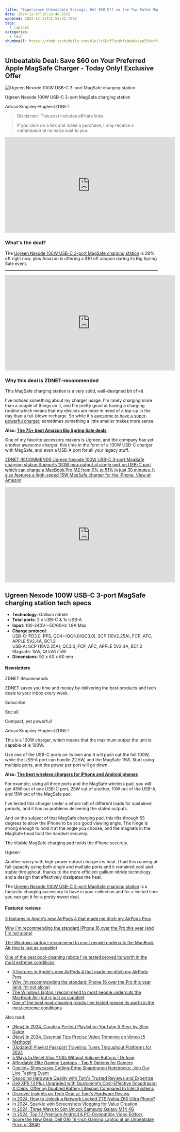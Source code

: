 ```yaml
---
title: "Experience Unbeatable Savings: Get $60 Off on the Top-Rated MagSafe Charger for Your iPhone & Mac - Exclusive Deal at ZDNet!"
date: 2024-12-07T19:29:48.553Z
updated: 2024-12-12T21:51:42.729Z
tags:
  - laptops
categories:
  - tech
thumbnail: https://thmb.techidaily.com/b1e13c65cf79c8bfe0a90a1ea55d4cf4b25b6f465fd497be9c6686a8f2877ff5.jpg
---
```


## Unbeatable Deal: Save $60 on Your Preferred Apple MagSafe Charger - Today Only! Exclusive Offer

![Ugreen Nexode 100W USB-C 3-port MagSafe charging station](https://www.zdnet.com/a/img/resize/b962cb7330a45b6930261b1592ee14f6f7b59648/2023/10/05/a79a3321-3960-4da8-bb86-e4cb04c8ba08/img-6149.jpg?auto=webp&width=1280)

Ugreen Nexode 100W USB-C 3-port MagSafe charging station

Adrian Kingsley-Hughes/ZDNET

>  Disclaimer: This post includes affiliate links
>
>  If you click on a link and make a purchase, I may receive a commission at no extra cost to you.
>

<!-- affiliate ads begin -->
<iframe width="560" height="315" src="https://www.youtube.com/embed/nWu29cqFjZA?si=TNZyCbPq68PQ0JIb" title="YouTube video player" frameborder="0" allow="accelerometer; autoplay; clipboard-write; encrypted-media; gyroscope; picture-in-picture; web-share" referrerpolicy="strict-origin-when-cross-origin" allowfullscreen></iframe>
<!-- affiliate ads end -->

### What's the deal?

The [Ugreen Nexode 100W USB-C 3-port MagSafe charging station](https://buy.geni.us/Proxy.ashx?TSID=368250&GR%5FURL=https%3A%2F%2Fwww.amazon.com%2Fdp%2FB0BQBK2NLZ%2F%3Ftag%3Dzd-buy-button-20%26ascsubtag%3D%5F%5FCOM%5FCLICK%5FID%5F%5F%7C67787b00-6082-4687-911c-f42bc4399816%7Cdtp&dtb=1) is 28% off right now, plus Amazon is offering a $10 off coupon during its Big Spring Sale event. 

---

<!-- affiliate ads begin -->
<iframe width="560" height="315" src="https://www.youtube.com/embed/Rxyki8-Y630?si=dHLkIxG59zdlZeN0" title="YouTube video player" frameborder="0" allow="accelerometer; autoplay; clipboard-write; encrypted-media; gyroscope; picture-in-picture; web-share" referrerpolicy="strict-origin-when-cross-origin" allowfullscreen></iframe>
<!-- affiliate ads end -->

### Why this deal is ZDNET-recommended

This MagSafe charging station is a very solid, well-designed bit of kit. 

I've noticed something about my charger usage. I'm rarely charging more than a couple of things on it, and I'm pretty good at having a charging routine which means that my devices are more in need of a top-up in the day than a full-blown recharge. So while it's [awesome to have a super-powerful charger](https://www.zdnet.com/home-and-office/this-absolute-beast-of-a-usb-c-charger-can-power-your-whole-desk/), sometimes something a little smaller makes more sense.

**Also: [The 75+ best Amazon Big Spring Sale deals](https://www.zdnet.com/article/best-amazon-big-spring-sale-deals/)**

One of my favorite accessory makers is Ugreen, and the company has yet another awesome charger, this time in the form of a 100W USB-C charger with MagSafe, and even a USB-A port for all your legacy stuff. 

[ZDNET RECOMMENDS Ugreen Nexode 100W USB-C 3-port MagSafe charging station Supports 100W max output at single port on USB-C port which can charge a MacBook Pro M2 from 0% to 51% in just 30 minutes. It also features a high-speed 15W MagSafe charger for the iPhone. View at Amazon](https://buy.geni.us/Proxy.ashx?TSID=368250&GR%5FURL=https%3A%2F%2Fwww.amazon.com%2FUGREEN-Nexode-Charger-Wirless-Stand%2Fdp%2FB0BQBK2NLZ%3Ftag%3Dzd-buy-button-20%26ascsubtag%3D%5F%5FCOM%5FCLICK%5FID%5F%5F%7C67787b00-6082-4687-911c-f42bc4399816%7Cdtp&dtb=1)

<!-- affiliate ads begin -->
<iframe width="560" height="315" src="https://www.youtube.com/embed/7JBG_O3Vnh4?si=lUO0fta6YPJ50qjg" title="YouTube video player" frameborder="0" allow="accelerometer; autoplay; clipboard-write; encrypted-media; gyroscope; picture-in-picture; web-share" referrerpolicy="strict-origin-when-cross-origin" allowfullscreen></iframe>
<!-- affiliate ads end -->

## Ugreen Nexode 100W USB-C 3-port MagSafe charging station tech specs

* **Technology**: Gallium nitride
* **Total ports**: 2 x USB-C & 1x USB-A
* **Input**: 100-240V～50/60Hz 1.8A Max
* **Charge protocol**:  
USB-C: PD3.0, PPS, QC4+(QC4.0/QC3.0), SCP (10V2.25A), FCP, AFC, APPLE 5V2.4A, BC1.2  
USB-A: SCP (10V2.25A), QC3.0, FCP, AFC, APPLE 5V2.4A, BC1.2  
Magsafe: 15W, QI 5W/7.5W
* **Dimensions**: 92 x 60 x 60 mm

#### Newsletters

ZDNET Recommends

ZDNET saves you time and money by delivering the best products and tech deals to your inbox every week.

 Subscribe

[See all](https://www.zdnet.com/newsletters/)

Compact, yet powerful!

Adrian Kingsley-Hughes/ZDNET

This is a 100W charger, which means that the maximum output the unit is capable of is 100W. 

Use one of the USB-C ports on its own and it will push out the full 100W, while the USB-A port can handle 22.5W, and the MagSafe 15W. Start using multiple ports, and the power per port will go down. 

**Also: [The best wireless chargers for iPhone and Android phones](https://www.zdnet.com/article/best-wireless-charger/)**

For example, using all three ports and the MagSafe wireless pad, you will get 45W out of one USB-C port, 25W out of another, 10W out of the USB-A, and 15W out of the MagSafe pad.

I've tested this charger under a whole raft of different loads for sustained periods, and it has no problems delivering the stated outputs.

And on the subject of that MagSafe charging pad, this tilts through 65 degrees to allow the iPhone to be at a good viewing angle. The hinge is strong enough to hold it at the angle you choose, and the magnets in the MagSafe head hold the handset securely.

The tiltable MagSafe charging pad holds the iPhone securely.

Ugreen

Another worry with high-power output chargers is heat. I had this running at full capacity using both single and multiple ports and it remained cool and stable throughout, thanks to the more efficient gallium nitride technology and a design that effectively dissipates the heat.

The [Ugreen Nexode 100W USB-C 3-port MagSafe charging station](https://buy.geni.us/Proxy.ashx?TSID=368250&GR%5FURL=https%3A%2F%2Fwww.amazon.com%2FUGREEN-Nexode-Charger-Wirless-Stand%2Fdp%2FB0BQBK2NLZ%3Ftag%3Dzd-buy-button-20%26ascsubtag%3D%5F%5FCOM%5FCLICK%5FID%5F%5F%7C67787b00-6082-4687-911c-f42bc4399816%7Cdtp&dtb=1) is a fantastic charging accessory to have in your collection and for a limited time you can get it for a pretty sweet deal.

#### Featured reviews

[3 features in Apple's new AirPods 4 that made me ditch my AirPods Pros](https://www.zdnet.com/article/3-features-in-apples-new-airpods-4-that-made-me-ditch-my-airpods-pros/ "3 features in Apple's new AirPods 4 that made me ditch my AirPods Pros")

[Why I'm recommending the standard iPhone 16 over the Pro this year (and I'm not alone)](https://www.zdnet.com/article/why-im-recommending-the-standard-iphone-16-over-the-pro-this-year-and-im-not-alone/ "Why I'm recommending the standard iPhone 16 over the Pro this year (and I'm not alone)")

[The Windows laptop I recommend to most people undercuts the MacBook Air (but is just as capable)](https://www.zdnet.com/article/the-windows-laptop-i-recommend-to-most-people-undercuts-the-macbook-air-but-is-just-as-capable/ "The Windows laptop I recommend to most people undercuts the MacBook Air (but is just as capable)")

[One of the best pool-cleaning robots I've tested proved its worth in the most extreme conditions](https://www.zdnet.com/article/one-of-the-best-pool-cleaning-robots-ive-tested-proved-its-worth-in-the-most-extreme-conditions/ "One of the best pool-cleaning robots I've tested proved its worth in the most extreme conditions")

* [3 features in Apple's new AirPods 4 that made me ditch my AirPods Pros](https://www.zdnet.com/article/3-features-in-apples-new-airpods-4-that-made-me-ditch-my-airpods-pros/ "3 features in Apple's new AirPods 4 that made me ditch my AirPods Pros")
* [Why I'm recommending the standard iPhone 16 over the Pro this year (and I'm not alone)](https://www.zdnet.com/article/why-im-recommending-the-standard-iphone-16-over-the-pro-this-year-and-im-not-alone/ "Why I'm recommending the standard iPhone 16 over the Pro this year (and I'm not alone)")
* [The Windows laptop I recommend to most people undercuts the MacBook Air (but is just as capable)](https://www.zdnet.com/article/the-windows-laptop-i-recommend-to-most-people-undercuts-the-macbook-air-but-is-just-as-capable/ "The Windows laptop I recommend to most people undercuts the MacBook Air (but is just as capable)")
* [One of the best pool-cleaning robots I've tested proved its worth in the most extreme conditions](https://www.zdnet.com/article/one-of-the-best-pool-cleaning-robots-ive-tested-proved-its-worth-in-the-most-extreme-conditions/ "One of the best pool-cleaning robots I've tested proved its worth in the most extreme conditions")

<ins class="adsbygoogle"
     style="display:block"
     data-ad-format="autorelaxed"
     data-ad-client="ca-pub-7571918770474297"
     data-ad-slot="1223367746"></ins>

<ins class="adsbygoogle"
     style="display:block"
     data-ad-client="ca-pub-7571918770474297"
     data-ad-slot="8358498916"
     data-ad-format="auto"
     data-full-width-responsive="true"></ins>

<span class="atpl-alsoreadstyle">Also read:</span>
<div><ul>
<li><a href="https://facebook-record-videos.techidaily.com/new-in-2024-curate-a-perfect-playlist-on-youtube-a-step-by-step-guide/"><u>[New] In 2024, Curate a Perfect Playlist on YouTube A Step-by-Step Guide</u></a></li>
<li><a href="https://vimeo-videos.techidaily.com/new-in-2024-essential-tips-precise-video-trimming-on-vimeo-5-methods/"><u>[New] In 2024, Essential Tips Precise Video Trimming on Vimeo [5 Methods]</u></a></li>
<li><a href="https://fox-info.techidaily.com/updated-playlist-passport-traveling-tunes-throughout-platforms-for-2024/"><u>[Updated] Playlist Passport Traveling Tunes Throughout Platforms for 2024</u></a></li>
<li><a href="https://phone-solutions.techidaily.com/5-ways-to-reset-vivo-y100i-without-volume-buttons-drfone-by-drfone-reset-android-reset-android/"><u>5 Ways to Reset Vivo Y100i Without Volume Buttons | Dr.fone</u></a></li>
<li><a href="https://hardware-reviews.techidaily.com/affordable-elite-gaming-laptops-top-5-options-for-gamers/"><u>Affordable Elite Gaming Laptops - Top 5 Options for Gamers</u></a></li>
<li><a href="https://hardware-reviews.techidaily.com/1723862736363-copilotplus-showcases-cutting-edge-snapdragon-notebooks-join-our-live-testing-event/"><u>Copilot+ Showcases Cutting-Edge Snapdragon Notebooks: Join Our Live Testing Event</u></a></li>
<li><a href="https://hardware-reviews.techidaily.com/decoding-hardware-quality-with-toms-trusted-reviews-and-expertise/"><u>Decoding Hardware Quality with Tom's Trusted Reviews and Expertise</u></a></li>
<li><a href="https://hardware-reviews.techidaily.com/dell-xps-13-plus-upgraded-with-qualcomms-cost-effective-snapdragon-x-chips-offering-doubled-battery-lifespan-compared-to-intel-systems/"><u>Dell XPS 13 Plus Upgraded with Qualcomm’s Cost-Effective Snapdragon X Chips, Offering Doubled Battery Lifespan Compared to Intel Systems</u></a></li>
<li><a href="https://hardware-reviews.techidaily.com/discover-insights-on-tech-gear-at-toms-hardware-review/"><u>Discover Insights on Tech Gear at Tom's Hardware Review</u></a></li>
<li><a href="https://unlock-android.techidaily.com/in-2024-how-to-unlock-a-network-locked-zte-nubia-z60-ultra-phone-by-drfone-android/"><u>In 2024, How to Unlock a Network Locked ZTE Nubia Z60 Ultra Phone?</u></a></li>
<li><a href="https://youtube-stream.techidaily.com/in-2024-sparkle-with-screenshots-vlogging-for-value-creation/"><u>In 2024, Sparkle with Screenshots Vlogging for Value Creation</u></a></li>
<li><a href="https://sim-unlock.techidaily.com/in-2024-three-ways-to-sim-unlock-samsung-galaxy-m14-4g-by-drfone-android/"><u>In 2024, Three Ways to Sim Unlock Samsung Galaxy M14 4G</u></a></li>
<li><a href="https://instagram-video-recordings.techidaily.com/in-2024-top-10-premium-android-and-pc-compatible-video-editors/"><u>In 2024, Top 10 Premium Android & PC-Compatible Video Editors</u></a></li>
<li><a href="https://hardware-reviews.techidaily.com/1723862709693-score-the-new-deal-dell-g16-16-inch-gaming-laptop-at-an-unbeatable-price-of-949/"><u>Score the New Deal: Dell G16 16-Inch Gaming Laptop at an Unbeatable Price of $949</u></a></li>
</ul></div>

